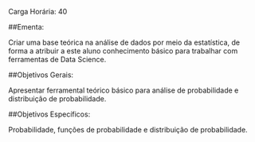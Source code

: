 Carga Horária: 40

##Ementa:

Criar uma base teórica na análise de dados por meio da estatística, de forma a atribuir a este aluno conhecimento básico para trabalhar com ferramentas de Data Science.

##Objetivos Gerais:

Apresentar ferramental teórico básico para análise de probabilidade e distribuição de probabilidade.

##Objetivos Específicos:

Probabilidade, funções de probabilidade e distribuição de probabilidade.